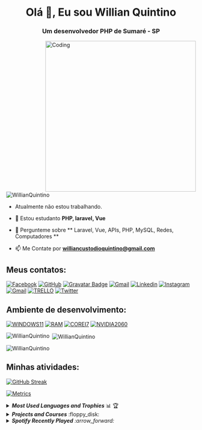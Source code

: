 <!--
**WillianQuintino/WillianQuintino** é um repositório ✨ _special_ ✨ porque seu `README.md` (este arquivo) aparece no seu perfil do GitHub.

Aqui estão algumas ideias para você começar:

- 🔭 Atualmente estou trabalhando em...
- 🌱 Atualmente estou aprendendo...
- 👯 Estou procurando colaborar em ...
- 🤔 Estou procurando ajuda com ...
- 💬 Pergunte-me sobre...
- 📫 Como chegar até mim: ...
- 😄 Pronomes: ...
- ⚡ Curiosidade: ...

[![MasterHead](https://visme.co/blog/wp-content/uploads/2019/10/animated-presentation-software-header.gif)]()-->

<h1 align="center">Olá 👋,  Eu sou Willian Quintino</h1>
<h3 align="center">Um desenvolvedor PHP de Sumaré - SP</h3>
<img align="right" alt="Coding" width="400" src="https://lh3.googleusercontent.com/FCTJV2u4ETqtkvFn0I1fY184UbdpWhqpAyyV6w7732ookhFnbAF_gBaWMNfAw28z_GhVeZmQIY7jbUuDlFEjWWv6ldLe7FvrJg4=w932"/>

<p align="left"> <img src="https://komarev.com/ghpvc/?username=WillianQuintino&label=Profile%20views&color=427CFE&style=flat" alt="WillianQuintino" /> </p>

-  Atualmente não estou trabalhando.

- 🌱 Estou estudanto **PHP, laravel, Vue**

- 💬 Pergunteme sobre ** Laravel, Vue, APIs, PHP, MySQL, Redes, Computadores **

- 📫 Me Contate por **williancustodioquintino@gmail.com**

## Meus contatos:

[![Facebook](https://img.shields.io/badge/facebook-005FED.svg?style=for-the-badge&logo=facebook&logoColor=white)](https://www.facebook.com/williancustodioquintino/)
[![GitHub](https://img.shields.io/badge/Github-100000?style=for-the-badge&logo=github&logoColor=white)](https://github.com/WillianQuintino)
[![Gravatar Badge](https://img.shields.io/badge/Gravatar-1E8CBE?logo=gravatar&logoColor=fff&style=for-the-badge)](https://pt.gravatar.com/willianquintino)
[![Gmail](https://img.shields.io/badge/-Gmail-FF0000?style=for-the-badge&labelColor=FF0000&logo=gmail&logoColor=white)](mailto:williancustodioquintino@gmail.com?subject=[GitHub]%20Acabei%20de%20ver%20o%20seu%20GitHub)
[![Linkedin](https://img.shields.io/badge/-Linkedin-0e76a8?style=for-the-badge&logo=Linkedin&logoColor=white)](https://www.linkedin.com/in/willian-custodio-quintino/)
[![Instagram](https://img.shields.io/badge/instagram-E4405F.svg?style=for-the-badge&logo=instagram&logoColor=white)](https://www.instagram.com/williancustodio/)
[![Gmail](https://img.shields.io/badge/Microsoft_Outlook-0078D4?style=for-the-badge&logo=microsoft-outlook&logoColor=white)](mailto:williancustodioquintino@outlook.com.br?subject=[GitHub]%20Acabei%20de%20ver%20o%20seu%20GitHub)
[![TRELLO](https://img.shields.io/badge/Trello-0052CC?style=for-the-badge&logo=trello&logoColor=white)](https://trello.com/williancustodioquintino)
[![Twitter](https://img.shields.io/badge/twitter-1DA1F2.svg?style=for-the-badge&logo=twitter&logoColor=white)](https://twitter.com/willianquintin)
<!--[![GitLab Badge](https://img.shields.io/badge/GitLab-FCA121?logo=gitlab&logoColor=fff&style=for-the-badge)]()-->
<!--[![WakaTime Badge](https://img.shields.io/badge/WakaTime-000?logo=wakatime&logoColor=fff&style=for-the-badge)](https://wakatime.com/@jsimaogoncalves)
[![Whatsapp](https://img.shields.io/badge/-Whatsapp-4AC959?style=for-the-badge&logo=whatsapp&logoColor=white)](https://wa.me/message/L6YUTOXGTADNM1)-->

## Ambiente de desenvolvimento:

[![WINDOWS11](https://img.shields.io/badge/windows-%230078D6.svg?&style=for-the-badge&logo=windows&logoColor=white)](https://github.com/WillianQuintino)
[![RAM](https://img.shields.io/badge/RAM-32GB-%230071C5.svg?&style=for-the-badge&logoColor=white)](https://github.com/WillianQuintino)
[![COREI7](https://img.shields.io/badge/Intel-Core_i7_10th-0071C5?style=for-the-badge&logo=intel&logoColor=white)](https://github.com/WillianQuintino)
[![NVIDIA2060](https://img.shields.io/badge/NVIDIA-RTX2060-76B900?style=for-the-badge&logo=nvidia&logoColor=white)](https://github.com/WillianQuintino)

<p><img align="left" src="https://github-readme-stats.vercel.app/api/top-langs?username=WillianQuintino&show_icons=true&locale=br&layout=compact" alt="WillianQuintino" /></p>

<p>&nbsp;<img align="center" src="https://github-readme-stats.vercel.app/api?username=WillianQuintino&show_icons=true&locale=br" alt="WillianQuintino" /></p>

<p><img align="center" src="https://github-readme-streak-stats.herokuapp.com/?user=peter-WillianQuintino&" alt="WillianQuintino" /></p>

## Minhas atividades:

[![GitHub Streak](http://github-readme-streak-stats.herokuapp.com?user=jeffersonsimaogoncalves&theme=dracula&hide_border=true&date_format=j%2Fn%5B%2FY%5D)](https://github.com/jeffersonsimaogoncalves)

[![Metrics](/github-metrics.svg)](https://github.com/jeffersonsimaogoncalves)

<details title="Most Used Languages and Trophies" align="left">
    <br />
    <summary align="left"><strong><i>Most Used Languages and Trophies</i></strong> 📊 🏆</summary>
    <img 
         src="https://github-readme-stats.vercel.app/api/top-langs/?username=lucasrmagalhaes&langs_count=8&layout=compact&theme=gruvbox" 
         width="40%"           
    />
    <a href="https://github-profile-trophy.vercel.app/?username=lucasrmagalhaes&column=4&theme=gruvbox&margin-w=4&margin-h=4&no-frame=true">
        <img 
             src="https://github-profile-trophy.vercel.app/?username=lucasrmagalhaes&column=4&theme=gruvbox&margin-w=4&margin-h=4&no-frame=true"
             align="right"
             title="Lucas Magalhães's Trophies"
             width="55%"
        />
    </a>
</details>

<details title="Projects and Courses">
    <summary align="left"><strong><i>Projects and Courses</i></strong> :floppy_disk:</summary>
    <br />
    <!-- Projects -->
    <table border=1 title="Projects">
        <tr>
            <th colspan="4" align="center">Projects</th>
        </tr>
        <tr>
            <th>Name</th>
            <th>Website</th>
            <th>Languages</th>
        </tr>
        <!-- HTML5 -->
        <tr>
            <td><a href="https://github.com/lucasrmagalhaes/lucasrmagalhaes.github.io" title="Personal Portfolio Website">Personal Portfolio Website</a></td>
            <td align="center"><a href="https://lucasrmagalhaes.github.io/" title="Personal Portfolio Website">:globe_with_meridians:</a></td>
            <td align="left"><a href="#"><img src="https://img.shields.io/badge/html5-%23E34F26.svg?style=for-the-badge&logo=html5&logoColor=white" title="HTML5"></a><br><a href="#"><img src="https://img.shields.io/badge/css3-%231572B6.svg?style=for-the-badge&logo=css3&logoColor=white" title="CSS3"></a><br><a href="#"><img src="https://img.shields.io/badge/javascript-%23323330.svg?style=for-the-badge&logo=javascript&logoColor=%23F7DF1E" title="JavaScript"></a>
            </td>
        </tr>
        <!-- HTML5 -->
        <!-- JavaScript -->
        <tr>
            <td><a href="https://github.com/lucasrmagalhaes/snake-js" title="Snake">Snake</a></td>
            <td align="center"><a href="https://lucasrmagalhaes.github.io/snake-js/" title="Snake">:globe_with_meridians:</a></td>
            <td align="left">
                <a href="#"><img src="https://img.shields.io/badge/javascript-%23323330.svg?style=for-the-badge&logo=javascript&logoColor=%23F7DF1E" title="JavaScript"></a>
            </td>
        </tr>
        <!-- JavaScript -->
        <!-- React -->
        <tr>
            <td><a href="https://github.com/lucasrmagalhaes/covid19-react" title="COVID-19">COVID-19</a></td>
            <td align="center"><a href="https://covid19-pwa.netlify.app/" title="COVID-19">:globe_with_meridians:</a></td>
            <td align="left">
                <a href="#"><img src="https://img.shields.io/badge/react-%2320232a.svg?style=for-the-badge&logo=react&logoColor=%2361DAFB" title="React"></a>
            </td>
        </tr>
        <tr>
            <td><a href="https://github.com/lucasrmagalhaes/ignite_rockeatseat-react" title="dt money">dt money</a></td>
            <td align="center"><a href="https://dt-money-react.netlify.app/" title="dt money">:globe_with_meridians:</a></td>
            <td align="left">
                <a href="#"><img src="https://img.shields.io/badge/react-%2320232a.svg?style=for-the-badge&logo=react&logoColor=%2361DAFB" title="React"></a>
            </td>
        </tr>
        <tr>
            <td><a href="https://github.com/lucasrmagalhaes/event_platform-react" title="Event Platform">Event Platform</a></td>
            <td align="center"><a href="https://event-platform-react-roan.vercel.app/" title="Event Platform">:globe_with_meridians:</a></td>
            <td align="left">
                <a href="#"><img src="https://img.shields.io/badge/react-%2320232a.svg?style=for-the-badge&logo=react&logoColor=%2361DAFB" title="React"></a>
            </td>
        </tr>
        <tr>
            <td><a href="https://github.com/lucasrmagalhaes/ignite_rockeatseat-react/tree/chapterI" title="GitHub Explorer">GitHub Explorer</a></td>
            <td align="center"><a href="https://github-explorer-ignite-react.netlify.app/" title="GitHub Explorer">:globe_with_meridians:</a></td>
            <td align="left">
                <a href="#"><img src="https://img.shields.io/badge/react-%2320232a.svg?style=for-the-badge&logo=react&logoColor=%2361DAFB" title="React"></a>
            </td>
        </tr>
        <!-- React -->
    </table>
    <!-- Projects -->
    <!-- Courses -->
    <table border=1 title="Courses">
        <tr>
            <th colspan="4" align="center">Courses</th>
        </tr>
        <tr>
            <th>Name</th>
            <th>Languages</th>
        </tr>
        <!-- C# -->
        <tr>
            <td><a href="https://github.com/lucasrmagalhaes/excecoes-csharp" title="Exceções com C#">Exceções com C#</a></td>
            <td align="left"><a href="#"><img src="https://img.shields.io/badge/c%23-%23239120.svg?style=for-the-badge&logo=c-sharp&logoColor=white" title="C#"></a></td>
        </tr>
        <!-- C# -->
        <!-- CSS -->
        <tr>
            <td><a href="https://github.com/lucasrmagalhaes/animation-css" title="CSS: Animation">CSS: Animation</a></td>
            <td align="left"><a href="#"><img src="https://img.shields.io/badge/css3-%231572B6.svg?style=for-the-badge&logo=css3&logoColor=white" title="CSS3"></a></td>
        </tr>
        <tr>
            <td><a href="https://github.com/lucasrmagalhaes/menus-css" title="Menu hamburguer e morphing menu com CSS transitions">Menu hamburguer e morphing menu com CSS transitions</a></td>
            <td align="left"><a href="#"><img src="https://img.shields.io/badge/css3-%231572B6.svg?style=for-the-badge&logo=css3&logoColor=white" title="CSS3"></a></td>
        </tr>
        <!-- CSS -->
        <!-- GIT -->
        <tr>
            <td><a href="https://github.com/lucasrmagalhaes/git-gitHub" title="Git e GitHub - Comandos e Conceitos">Git e GitHub - Comandos e Conceitos</a></td>
            <td align="left"><a href="#"><img src="https://img.shields.io/badge/git-%23F05033.svg?style=for-the-badge&logo=git&logoColor=white" title="GIT"></a></td>
        </tr>
        <!-- GIT -->
        <!-- Java -->
        <tr>
            <td><a href="https://github.com/lucasrmagalhaes/jasper-java_php" title="Anotações da Biblioteca JasperReports">Anotações da Biblioteca JasperReports</a></td>
            <td align="left"><a href="#"><img src="https://img.shields.io/badge/java-%23ED8B00.svg?style=for-the-badge&logo=java&logoColor=white" title="Java"></a><br><a href="#"><img src="https://img.shields.io/badge/php-%23777BB4.svg?style=for-the-badge&logo=php&logoColor=white" title="PHP"></a></td>
        </tr>
        <!-- Java -->
        <!-- MySQL -->
        <tr>
            <td><a href="https://github.com/lucasrmagalhaes/movies_controll-mysql" title="Como Modelar um Banco de Controle de Séries Assistidas com MySQL">Como Modelar um Banco de Controle de Séries Assistidas com MySQL</a></td>
            <td align="left"><a href="#"><img src="https://img.shields.io/badge/mysql-%2300f.svg?style=for-the-badge&logo=mysql&logoColor=white" title="MySQL"></a></td>
        </tr>
        <!-- MySQL -->
        <!-- PHP -->
        <tr>
            <td><a href="https://github.com/lucasrmagalhaes/desenvolvimento_web_avancado-php_laravel_vuejs" title="Desenvolvimento Web Avançado com PHP, Laravel e Vue.JS">Desenvolvimento Web Avançado com PHP, Laravel e Vue.JS</a></td>
            <td align="left"><a href="#"><img src="https://img.shields.io/badge/php-%23777BB4.svg?style=for-the-badge&logo=php&logoColor=white" title="PHP"></a><br><a href="#"><img src="https://img.shields.io/badge/laravel-%23FF2D20.svg?style=for-the-badge&logo=laravel&logoColor=white" title="Laravel"></a><br><a href="#"><img src="https://img.shields.io/badge/vuejs-%2335495e.svg?style=for-the-badge&logo=vuedotjs&logoColor=%234FC08D" title="Vue.JS"></a></td>
        </tr>
        <!-- PHP -->
        <!-- Python -->
        <tr>
            <td><a href="https://github.com/lucasrmagalhaes/seguranca_informacao-py" title="Segurança da Informação com Python">Segurança da Informação com Python</a></td>
            <td align="left"><a href="#"><img src="https://img.shields.io/badge/python-3670A0?style=for-the-badge&logo=python&logoColor=ffdd54" title="Python"></a></td>
        </tr>
        <!-- Python -->
        <!-- TypeScript -->
        <tr>
            <td><a href="https://github.com/lucasrmagalhaes/introducaoPraticaAoTypeScript-ts" title="Introdução Prática ao TypeScript">Introdução Prática ao TypeScript</a></td>
            <td align="left"><a href="#"><img src="https://img.shields.io/badge/typescript-%23007ACC.svg?style=for-the-badge&logo=typescript&logoColor=white" title="TypeScript"></a></td>
        </tr>
        <tr>
            <td><a href="https://github.com/lucasrmagalhaes/fundamentosNodeJest-ts" title="Fundamentos Node.js e Jest">Fundamentos Node.js e Jest</a></td>
            <td align="left"><a href="#"><img src="https://img.shields.io/badge/typescript-%23007ACC.svg?style=for-the-badge&logo=typescript&logoColor=white" title="TypeScript"></a></td>
        </tr>
        <!-- TypeScript -->
    </table>
    <!-- Courses -->
</details>

<details>
    <summary><strong><i>Spotify Recently Played<i></strong> :arrow_forward:</summary>
    <br />
    <img src="https://spotify-recently-played-readme.vercel.app/api?user=ad75itafbn7w2633u16rwhb09" />
</details>
